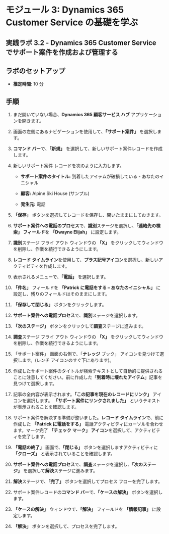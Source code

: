 ﻿---
lab:
    title: 'ラボ 3.2: Dynamics 365 Customer Service でサポート案件を作成および管理する'
    module: 'モジュール 3: Dynamics 365 Customer Service の基礎を学ぶ'
---

モジュール 3: Dynamics 365 Customer Service の基礎を学ぶ
========================

## 実践ラボ 3.2 - Dynamics 365 Customer Service でサポート案件を作成および管理する

## ラボのセットアップ

  - **推定時間**: 10 分

## 手順

1. まだ開いていない場合、**Dynamics 365 顧客サービス ハブ** アプリケーションを開きます。 

2. 画面の左側にあるナビゲーションを使用して、**「サポート案件」** を選択します。 

3. **コマンド バー**で、**「新規」** を選択して、新しいサポート案件レコードを作成します。

4. 新しいサポート案件 レコードを次のように入力します。

	- **サポート案件のタイトル:** 到着したアイテムが破損している - あなたのイニシャル

	- **顧客:** Alpine Ski House (サンプル)

	- **発生元:** 電話

5. **「保存」** ボタンを選択してレコードを保存し、開いたままにしておきます。 

6. **サポート案件への電話のプロセス**で、**識別**ステージを選択し、**「連絡先の検索」 フィールド**を **「Dwayne Elijah」** に設定します。 

7. **識別**ステージ フライ アウト ウィンドウの **「X」** をクリックしてウィンドウを削除し、作業を続行できるようにします。 

8. **レコード タイムライン**を使用して、**プラス記号アイコン**を選択し、新しいアクティビティを作成します。 

9. 表示されるメニューで、**「電話」** を選択します。

10. **「件名」** フィールドを **「Patrick に電話をする – あなたのイニシャル」** に設定し、残りのフィールドはそのままにします。 

11. **「保存して閉じる」** ボタンをクリックします。 

12. **サポート案件への電話プロセス**で、**識別**ステージを選択します。

13. **「次のステージ」** ボタンをクリックして**調査**ステージに進みます。 

14. **調査**ステージ フライ アウト ウィンドウの **「X」** をクリックしてウィンドウを削除し、作業を続行できるようにします。 

15. 「サポート案件」 画面の右側で、「**ナレッジ** ブック」 アイコンを見つけて選択します。(レンチ アイコンのすぐ下にあります)。

16. 作成したサポート案件のタイトルが検索テキストとして自動的に提供されることに注意してください。前に作成した「**到着時に壊れたアイテム**」記事を見つけて選択します。 

17. 記事の全内容が表示されます。**「この記事を現在のレコードにリンク」** アイコンを選択します。 **「サポート案件にリンクされました」** というテキストが表示されることを確認します。 

18. サポート案件を解決する準備が整いました。**レコード タイムライン**で、前に作成した **「Patrick に電話をする」** 電話アクティビティにカーソルを合わせます。マーク完了 **「チェック マーク」 アイコン**を選択して、アクティビティを完了します。 

19. **「電話の終了」** 画面で、**「閉じる」** ボタンを選択しますアクティビティに **「クローズ」** と表示されていることを確認します。 

20. **サポート案件への電話プロセス**で、**調査**ステージを選択し、**「次のステージ」** を選択して**解決**ステージに進みます。 

21. **解決**ステージで、**「完了」** ボタンを選択してプロセス フローを完了します。 

22. サポート案件レコードの**コマンド バー**で、**「ケースの解決」** ボタンを選択します。

23. **「ケースの解決」** ウィンドウで、**「解決」** フィールドを **「情報記事」** に設定します。 

24. **「解決」** ボタンを選択して、プロセスを完了します。 
